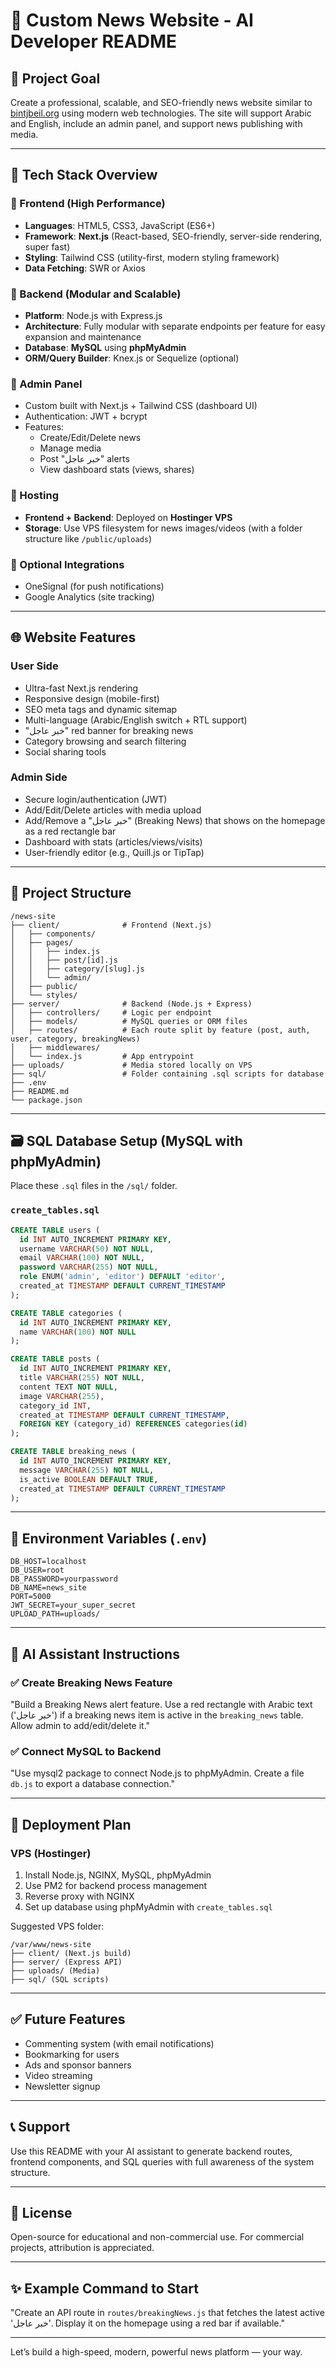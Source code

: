 # 📰 Custom News Website - AI Developer README

## 📌 Project Goal
Create a professional, scalable, and SEO-friendly news website similar to [bintjbeil.org](https://bintjbeil.org) using modern web technologies. The site will support Arabic and English, include an admin panel, and support news publishing with media.

---

## 🧰 Tech Stack Overview

### 🔹 Frontend (High Performance)
- **Languages**: HTML5, CSS3, JavaScript (ES6+)
- **Framework**: **Next.js** (React-based, SEO-friendly, server-side rendering, super fast)
- **Styling**: Tailwind CSS (utility-first, modern styling framework)
- **Data Fetching**: SWR or Axios

### 🔹 Backend (Modular and Scalable)
- **Platform**: Node.js with Express.js
- **Architecture**: Fully modular with separate endpoints per feature for easy expansion and maintenance
- **Database**: **MySQL** using **phpMyAdmin**
- **ORM/Query Builder**: Knex.js or Sequelize (optional)

### 🔹 Admin Panel
- Custom built with Next.js + Tailwind CSS (dashboard UI)
- Authentication: JWT + bcrypt
- Features:
  - Create/Edit/Delete news
  - Manage media
  - Post "خبر عاجل" alerts
  - View dashboard stats (views, shares)

### 🔹 Hosting
- **Frontend + Backend**: Deployed on **Hostinger VPS**
- **Storage**: Use VPS filesystem for news images/videos (with a folder structure like `/public/uploads`)

### 🔹 Optional Integrations
- OneSignal (for push notifications)
- Google Analytics (site tracking)

---

## 🌐 Website Features

### User Side
- Ultra-fast Next.js rendering
- Responsive design (mobile-first)
- SEO meta tags and dynamic sitemap
- Multi-language (Arabic/English switch + RTL support)
- "خبر عاجل" red banner for breaking news
- Category browsing and search filtering
- Social sharing tools

### Admin Side
- Secure login/authentication (JWT)
- Add/Edit/Delete articles with media upload
- Add/Remove a "خبر عاجل" (Breaking News) that shows on the homepage as a red rectangle bar
- Dashboard with stats (articles/views/visits)
- User-friendly editor (e.g., Quill.js or TipTap)

---

## 📂 Project Structure
```
/news-site
├── client/              # Frontend (Next.js)
│   ├── components/
│   ├── pages/
│   │   ├── index.js
│   │   ├── post/[id].js
│   │   ├── category/[slug].js
│   │   └── admin/
│   ├── public/
│   └── styles/
├── server/              # Backend (Node.js + Express)
│   ├── controllers/     # Logic per endpoint
│   ├── models/          # MySQL queries or ORM files
│   ├── routes/          # Each route split by feature (post, auth, user, category, breakingNews)
│   ├── middlewares/
│   └── index.js         # App entrypoint
├── uploads/             # Media stored locally on VPS
├── sql/                 # Folder containing .sql scripts for database
├── .env
├── README.md
└── package.json
```

---

## 🗃️ SQL Database Setup (MySQL with phpMyAdmin)
Place these `.sql` files in the `/sql/` folder.

### `create_tables.sql`
```sql
CREATE TABLE users (
  id INT AUTO_INCREMENT PRIMARY KEY,
  username VARCHAR(50) NOT NULL,
  email VARCHAR(100) NOT NULL,
  password VARCHAR(255) NOT NULL,
  role ENUM('admin', 'editor') DEFAULT 'editor',
  created_at TIMESTAMP DEFAULT CURRENT_TIMESTAMP
);

CREATE TABLE categories (
  id INT AUTO_INCREMENT PRIMARY KEY,
  name VARCHAR(100) NOT NULL
);

CREATE TABLE posts (
  id INT AUTO_INCREMENT PRIMARY KEY,
  title VARCHAR(255) NOT NULL,
  content TEXT NOT NULL,
  image VARCHAR(255),
  category_id INT,
  created_at TIMESTAMP DEFAULT CURRENT_TIMESTAMP,
  FOREIGN KEY (category_id) REFERENCES categories(id)
);

CREATE TABLE breaking_news (
  id INT AUTO_INCREMENT PRIMARY KEY,
  message VARCHAR(255) NOT NULL,
  is_active BOOLEAN DEFAULT TRUE,
  created_at TIMESTAMP DEFAULT CURRENT_TIMESTAMP
);
```

---

## 🔐 Environment Variables (`.env`)
```
DB_HOST=localhost
DB_USER=root
DB_PASSWORD=yourpassword
DB_NAME=news_site
PORT=5000
JWT_SECRET=your_super_secret
UPLOAD_PATH=uploads/
```

---

## 🧠 AI Assistant Instructions

### ✅ Create Breaking News Feature
"Build a Breaking News alert feature. Use a red rectangle with Arabic text ('خبر عاجل') if a breaking news item is active in the `breaking_news` table. Allow admin to add/edit/delete it."

### ✅ Connect MySQL to Backend
"Use mysql2 package to connect Node.js to phpMyAdmin. Create a file `db.js` to export a database connection."

---

## 🚀 Deployment Plan

### VPS (Hostinger)
1. Install Node.js, NGINX, MySQL, phpMyAdmin
2. Use PM2 for backend process management
3. Reverse proxy with NGINX
4. Set up database using phpMyAdmin with `create_tables.sql`

Suggested VPS folder:
```
/var/www/news-site
├── client/ (Next.js build)
├── server/ (Express API)
├── uploads/ (Media)
├── sql/ (SQL scripts)
```

---

## ✅ Future Features
- Commenting system (with email notifications)
- Bookmarking for users
- Ads and sponsor banners
- Video streaming
- Newsletter signup

---

## 📞 Support
Use this README with your AI assistant to generate backend routes, frontend components, and SQL queries with full awareness of the system structure.

---

## 📣 License
Open-source for educational and non-commercial use. For commercial projects, attribution is appreciated.

---

## ✨ Example Command to Start
"Create an API route in `routes/breakingNews.js` that fetches the latest active 'خبر عاجل'. Display it on the homepage using a red bar if available."

---

Let’s build a high-speed, modern, powerful news platform — your way.

